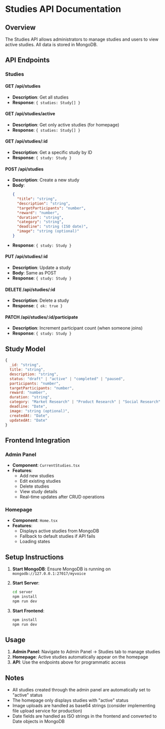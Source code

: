 # Studies API Documentation

## Overview
The Studies API allows administrators to manage studies and users to view active studies. All data is stored in MongoDB.

## API Endpoints

### Studies

#### GET /api/studies
- **Description**: Get all studies
- **Response**: `{ studies: Study[] }`

#### GET /api/studies/active
- **Description**: Get only active studies (for homepage)
- **Response**: `{ studies: Study[] }`

#### GET /api/studies/:id
- **Description**: Get a specific study by ID
- **Response**: `{ study: Study }`

#### POST /api/studies
- **Description**: Create a new study
- **Body**: 
  ```json
  {
    "title": "string",
    "description": "string", 
    "targetParticipants": "number",
    "reward": "number",
    "duration": "string",
    "category": "string",
    "deadline": "string (ISO date)",
    "image": "string (optional)"
  }
  ```
- **Response**: `{ study: Study }`

#### PUT /api/studies/:id
- **Description**: Update a study
- **Body**: Same as POST
- **Response**: `{ study: Study }`

#### DELETE /api/studies/:id
- **Description**: Delete a study
- **Response**: `{ ok: true }`

#### PATCH /api/studies/:id/participate
- **Description**: Increment participant count (when someone joins)
- **Response**: `{ study: Study }`

## Study Model

```javascript
{
  _id: "string",
  title: "string",
  description: "string",
  status: "draft" | "active" | "completed" | "paused",
  participants: "number",
  targetParticipants: "number", 
  reward: "number",
  duration: "string",
  category: "Market Research" | "Product Research" | "Social Research" | "Behavioral Research",
  deadline: "Date",
  image: "string (optional)",
  createdAt: "Date",
  updatedAt: "Date"
}
```

## Frontend Integration

### Admin Panel
- **Component**: `CurrentStudies.tsx`
- **Features**: 
  - Add new studies
  - Edit existing studies
  - Delete studies
  - View study details
  - Real-time updates after CRUD operations

### Homepage
- **Component**: `Home.tsx`
- **Features**:
  - Displays active studies from MongoDB
  - Fallback to default studies if API fails
  - Loading states

## Setup Instructions

1. **Start MongoDB**: Ensure MongoDB is running on `mongodb://127.0.0.1:27017/myvoice`

2. **Start Server**: 
   ```bash
   cd server
   npm install
   npm run dev
   ```

3. **Start Frontend**:
   ```bash
   npm install
   npm run dev
   ```

## Usage

1. **Admin Panel**: Navigate to Admin Panel → Studies tab to manage studies
2. **Homepage**: Active studies automatically appear on the homepage
3. **API**: Use the endpoints above for programmatic access

## Notes

- All studies created through the admin panel are automatically set to "active" status
- The homepage only displays studies with "active" status
- Image uploads are handled as base64 strings (consider implementing file upload service for production)
- Date fields are handled as ISO strings in the frontend and converted to Date objects in MongoDB
